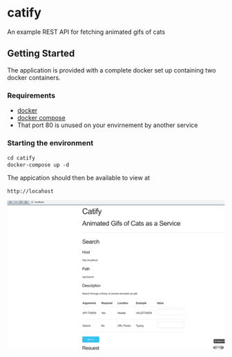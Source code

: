 # catify
An example REST API for fetching animated gifs of cats

## Getting Started

The application is provided with a complete docker set up containing two docker containers. 

### Requirements

* [docker](https://docs.docker.com/install/)
* [docker compose](https://docs.docker.com/compose/install/)
* That port 80 is unused on your envirnement by another service

### Starting the environment

    cd catify
    docker-compose up -d

The appication should then be available to view at 

    http://locahost

![Screenshot](/screenshot.png)

